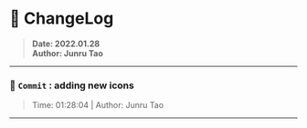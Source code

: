 # :hammer: ChangeLog
> __Date: 2022.01.28__<br>
> __Author: Junru Tao__<br>
---

### :electric_plug: `Commit` : adding new icons
> Time: 01:28:04 | Author: Junru Tao
---
